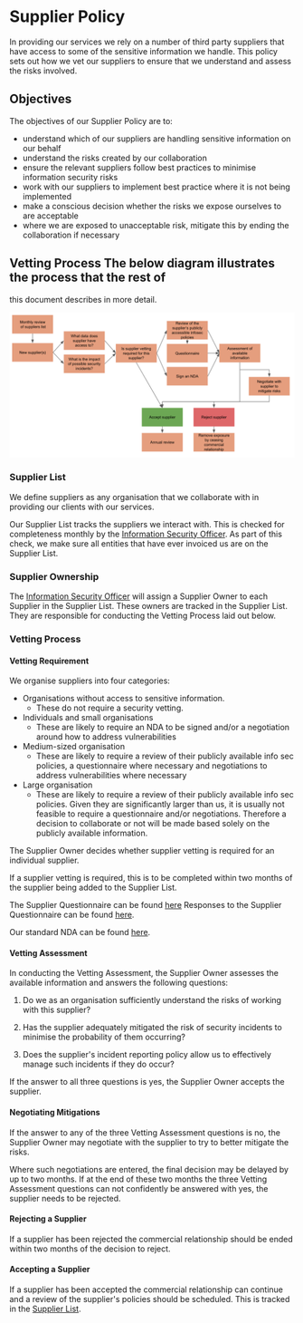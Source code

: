 # Supplier Policy

In providing our services we rely on a number of third party suppliers that have
access to some of the sensitive information we handle. This policy sets out how
we vet our suppliers to ensure that we understand and assess the risks involved.

## Objectives

The objectives of our Supplier Policy are to:
* understand which of our suppliers are handling sensitive information on our
  behalf
* understand the risks created by our collaboration
* ensure the relevant suppliers follow best practices to minimise information
  security risks
* work with our suppliers to implement best practice where it is not being
  implemented
* make a conscious decision whether the risks we expose ourselves to are
  acceptable
* where we are exposed to unacceptable risk, mitigate this by ending the
  collaboration if necessary

## Vetting Process The below diagram illustrates the process that the rest of
this document describes in more detail.

![Supplier Policy Flowchart](../../assets/supplier-policy.png)

### Supplier List

We define suppliers as any organisation that we collaborate with in providing
our clients with our services.

Our Supplier List tracks the suppliers we interact with. This is checked for
completeness monthly by the [Information Security
Officer](../README.md#contacts). As part of this check, we make sure all
entities that have ever invoiced us are on the Supplier List.

### Supplier Ownership

The [Information Security Officer](../README.md#contacts) will assign a Supplier
Owner to each Supplier in the Supplier List. These owners are tracked in the
Supplier List. They are responsible for conducting the Vetting Process laid out
below.

### Vetting Process

#### Vetting Requirement

We organise suppliers into four categories:

* Organisations without access to sensitive information.
  * These do not require a security vetting.
* Individuals and small organisations
  * These are likely to require an NDA to be signed and/or a negotiation around
    how to address vulnerabilities
* Medium-sized organisation
  * These are likely to require a review of their publicly available info sec
    policies, a questionnaire where necessary and negotiations to address
    vulnerabilities where necessary
* Large organisation
  * These are likely to require a review of their publicly available info sec
    policies. Given they are significantly larger than us, it is usually not
    feasible to require a questionnaire and/or negotiations. Therefore a
    decision to collaborate or not will be made based solely on the publicly
    available information.

The Supplier Owner decides whether supplier vetting is required for an
individual  supplier.

If a supplier vetting is required, this is to be completed within two months of
the supplier being added to the Supplier List.

The Supplier Questionnaire can be found
[here](https://goo.gl/forms/3J0BmcrOIhUxGP2x1) Responses to the Supplier
Questionnaire can be found
[here](https://docs.google.com/spreadsheets/d/1q4TB_HkJubEPoc4MjeColk0LG9AUr-6_2d_UvrnbY4g/edit?usp=sharing).

Our standard NDA can be found
[here](https://docs.google.com/document/d/1O_-nk5FLp-h5IycOM5Ntv0RxOcTWGWq7kfGZKqM8se4/edit?usp=sharing).

#### Vetting Assessment

In conducting the Vetting Assessment, the Supplier Owner assesses the available
information and answers the following questions:

1. Do we as an organisation sufficiently understand the risks of working with
this supplier?

2. Has the supplier adequately mitigated the risk of security incidents to
minimise the probability of them occurring?

3. Does the supplier's incident reporting policy allow us to effectively manage
such incidents if they do occur?

If the answer to all three questions is yes, the Supplier Owner accepts the
supplier.

#### Negotiating Mitigations

If the answer to any of the three Vetting Assessment questions is no, the
Supplier Owner may negotiate with the supplier to try to better mitigate the
risks.

Where such negotiations are entered, the final decision may be delayed by up to
two months. If at the end of these two months the three Vetting Assessment
questions can not confidently be answered with yes, the supplier needs to be
rejected.

#### Rejecting a Supplier

If a supplier has been rejected the commercial relationship should be ended
within two months of the decision to reject.

#### Accepting a Supplier

If a supplier has been accepted the commercial relationship can continue and a
review of the supplier's policies should be scheduled. This is tracked in the
[Supplier
List](https://docs.google.com/spreadsheets/d/14kog_nFut3v2t5mZNNatZ-oWb7tP3ImWdXjUP9EkZGc/edit?usp=sharing).

